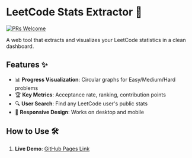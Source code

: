 # LeetCode Stats Extractor 🚀
[![PRs Welcome](https://img.shields.io/badge/PRs-welcome-brightgreen.svg)](CONTRIBUTING.md)

A web tool that extracts and visualizes your LeetCode statistics in a clean dashboard.

<!-- Add a screenshot later -->

## Features ✨
- 📊 **Progress Visualization**: Circular graphs for Easy/Medium/Hard problems
- 🏆 **Key Metrics**: Acceptance rate, ranking, contribution points
- 🔍 **User Search**: Find any LeetCode user's public stats
- 📱 **Responsive Design**: Works on desktop and mobile

## How to Use 🛠️
1. **Live Demo**: [GitHub Pages Link](#) <!-- Add after deployment -->
